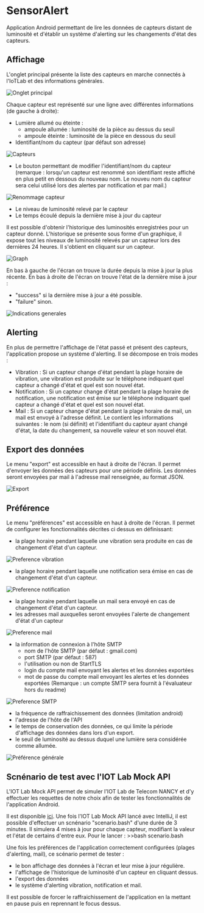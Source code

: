 # SensorAlert

Application Android permettant de lire les données de capteurs distant de luminosité et d'établir un
système d'alerting sur les changements d'état des capteurs.

## Affichage

L'onglet principal présente la liste des capteurs en marche connectés à l'IoTLab et des informations générales.

![Onglet principal](https://raw.githubusercontent.com/tbagrel1/sensor_alert/master/.readme_resources/OngletPrincipal.png)

Chaque capteur est représenté sur une ligne avec différentes informations (de gauche à droite):
+ Lumière allumé ou éteinte :
    - ampoule allumée : luminosité de la pièce au dessus du seuil
    - ampoule éteinte :  luminosité de la pièce en dessous du seuil
+ Identifiant/nom du capteur (par défaut son adresse)

![Capteurs](https://raw.githubusercontent.com/tbagrel1/sensor_alert/master/.readme_resources/CapteurAllumeCapteurEteint.png)

+ Le bouton permettant de modifier l'identifiant/nom du capteur
(remarque : lorsqu'un capteur est renommé son identifiant reste affiché en plus petit en dessous du
nouveau nom. Le nouveu nom du capteur sera celui utilisé lors des alertes par notification et par mail.)

![Renommage capteur](https://raw.githubusercontent.com/tbagrel1/sensor_alert/master/.readme_resources/RenommageCapteur.png)

+ Le niveau de luminosité relevé par le capteur
+ Le temps écoulé depuis la dernière mise à jour du capteur


Il est possible d'obtenir l'historique des luminosités enregistrées pour un capteur donné.
L'historique se présente sous forme d'un graphique, il expose tout les niveaux de luminosité relevés
par un capteur lors des dernières 24 heures. Il s'obtient en cliquant sur un capteur.

![Graph](https://raw.githubusercontent.com/tbagrel1/sensor_alert/master/.readme_resources/Graph.png)

En bas à gauche de l'écran on trouve la durée depuis la mise à jour la plus récente.
En bas à droite de l'écran on trouve l'état de la dernière mise à jour :
+ "success" si la dernière mise à jour a été possible.
+ "failure" sinon.

![Indications generales](https://raw.githubusercontent.com/tbagrel1/sensor_alert/master/.readme_resources/IndicationsGenerales.png)

## Alerting

En plus de permettre l'affichage de l'état passé et présent des capteurs, l'application propose un
système d'alerting. Il se décompose en trois modes :
+ Vibration : Si un capteur change d'état pendant la plage horaire de vibration, une vibration est produite
              sur le téléphone indiquant quel capteur a changé d'état et quel est son nouvel état.
+ Notification : Si un capteur change d'état pendant la plage horaire de notification, une notification est émise
sur le téléphone indiquant quel capteur a changé d'état et quel est son nouvel état.
+ Mail : Si un capteur change d'état pendant la plage horaire de mail, un mail est envoyé à l'adresse définit.
Le contient les informations suivantes : le nom (si définit) et l'identifiant du capteur ayant changé d'état, la date du changement, sa nouvelle valeur et son nouvel état.

## Export des données

Le menu "export" est accessible en haut à droite de l'écran.
Il permet d'envoyer les données des capteurs pour une période définis.
Les données seront envoyées par mail à l'adresse mail renseignée, au format JSON.

![Export](https://raw.githubusercontent.com/tbagrel1/sensor_alert/master/.readme_resources/Export.png)

## Préférence

Le menu "préférences" est accessible en haut à droite de l'écran.
Il permet de configurer les fonctionnalités décrites ci dessus en définissant:

+ la plage horaire pendant laquelle une vibration sera produite en cas de changement d'état d'un
capteur.

![Preference vibration](https://raw.githubusercontent.com/tbagrel1/sensor_alert/master/.readme_resources/PreferenceVibration.png)

+ la plage horaire pendant laquelle une notification sera émise en cas de changement d'état d'un
capteur.

![Preference notification](https://raw.githubusercontent.com/tbagrel1/sensor_alert/master/.readme_resources/PreferenceNotification.png)

+ la plage horaire pendant laquelle un mail sera envoyé en cas de changement d'état d'un capteur.
+ les adresses mail auxquelles seront envoyées l'alerte de changement d'état d'un capteur

![Preference mail](https://raw.githubusercontent.com/tbagrel1/sensor_alert/master/.readme_resources/PreferenceMail.png)

+ la information de connexion à l'hôte SMTP
    - nom de l'hôte SMTP (par défaut : gmail.com)
    - port SMTP (par défaut : 587)
    - l'utilisation ou non de StartTLS
    - login du compte mail envoyant les alertes et les données exportées
    - mot de passe du compte mail envoyant les alertes et les données exportées
(Remarque : un compte SMTP sera fournit à l'évaluateur hors du readme)

![Preference SMTP](https://raw.githubusercontent.com/tbagrel1/sensor_alert/master/.readme_resources/PreferenceSMTP.png)

+ la fréquence de raffraichissement des données (limitation android)
+ l'adresse de l'hôte de l'API
+ le temps de conservation des données, ce qui limite la période d'affichage des données dans lors d'un export.
+ le seuil de luminosité au dessus duquel une lumière sera considérée comme allumée.

![Préférence générale](https://raw.githubusercontent.com/tbagrel1/sensor_alert/master/.readme_resources/PreferenceGenerale.png)

## Scnénario de test avec l'IOT Lab Mock API

L'IOT Lab Mock API permet de simuler l'IOT Lab de Telecom NANCY et d'y effectuer les requettes de notre
choix afin de tester les fonctionnalités de l'application Android.

Il est disponible [ici](https://github.com/tbagrel1/iotlab_mock_api).
Une fois l'IOT Lab Mock API lancé avec IntelliJ, il est possible d'effectuer un scnénario "scenario.bash" d'une durée de 3 minutes. Il simulera 4
mises à jour pour chaque capteur, modifiant la valeur et l'état de certains d'entre eux.
Pour le lancer : >>bash scenario.bash

Une fois les préférences de l'application correctement configurées (plages d'alerting, mail),
ce scénario permet de tester :
+ le bon affichage des données à l'écran et leur mise à jour régulière.
+ l'affichage de l'historique de luminosité d'un capteur en cliquant dessus.
+ l'export des données
+ le système d'alerting vibration, notification et mail.

Il est possible de forcer le raffraichissement de l'application en la mettant en pause puis en
reprennant le focus dessus.